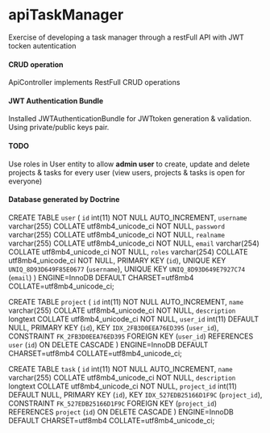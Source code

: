 # apiTaskManager
Exercise of developing a task manager through a restFull API with JWT tocken autentication


#### CRUD operation
ApiController implements RestFull CRUD operations

#### JWT Authentication Bundle
Installed JWTAuthenticationBundle for JWTtoken generation & validation. Using private/public keys pair.

#### TODO

Use roles in User entity to allow **admin user** to create, update and delete projects & tasks for every user (view users, projects & tasks is open for everyone)

#### Database generated by Doctrine

CREATE TABLE `user` (
  `id` int(11) NOT NULL AUTO_INCREMENT,
  `username` varchar(255) COLLATE utf8mb4_unicode_ci NOT NULL,
  `password` varchar(255) COLLATE utf8mb4_unicode_ci NOT NULL,
  `realname` varchar(255) COLLATE utf8mb4_unicode_ci NOT NULL,
  `email` varchar(254) COLLATE utf8mb4_unicode_ci NOT NULL,
  `roles` varchar(254) COLLATE utf8mb4_unicode_ci NOT NULL,
  PRIMARY KEY (`id`),
  UNIQUE KEY `UNIQ_8D93D649F85E0677` (`username`),
  UNIQUE KEY `UNIQ_8D93D649E7927C74` (`email`)
) ENGINE=InnoDB DEFAULT CHARSET=utf8mb4 COLLATE=utf8mb4_unicode_ci;

CREATE TABLE `project` (
  `id` int(11) NOT NULL AUTO_INCREMENT,
  `name` varchar(255) COLLATE utf8mb4_unicode_ci NOT NULL,
  `description` longtext COLLATE utf8mb4_unicode_ci NOT NULL,
  `user_id` int(11) DEFAULT NULL,
  PRIMARY KEY (`id`),
  KEY `IDX_2FB3D0EEA76ED395` (`user_id`),
  CONSTRAINT `FK_2FB3D0EEA76ED395` FOREIGN KEY (`user_id`) REFERENCES `user` (`id`) ON DELETE CASCADE
) ENGINE=InnoDB DEFAULT CHARSET=utf8mb4 COLLATE=utf8mb4_unicode_ci;

CREATE TABLE `task` (
  `id` int(11) NOT NULL AUTO_INCREMENT,
  `name` varchar(255) COLLATE utf8mb4_unicode_ci NOT NULL,
  `description` longtext COLLATE utf8mb4_unicode_ci NOT NULL,
  `project_id` int(11) DEFAULT NULL,
  PRIMARY KEY (`id`),
  KEY `IDX_527EDB25166D1F9C` (`project_id`),
  CONSTRAINT `FK_527EDB25166D1F9C` FOREIGN KEY (`project_id`) REFERENCES `project` (`id`) ON DELETE CASCADE
) ENGINE=InnoDB DEFAULT CHARSET=utf8mb4 COLLATE=utf8mb4_unicode_ci;